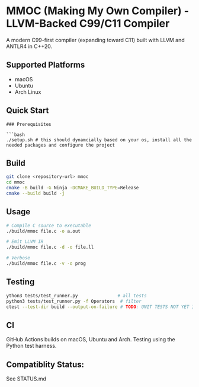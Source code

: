 # MMOC (Making My Own Compiler) - LLVM-Backed C99/C11 Compiler

A modern C99-first compiler (expanding toward C11) built with LLVM and ANTLR4 in C++20.

## Supported Platforms
- macOS 
- Ubuntu 
- Arch Linux 

## Quick Start
```
### Prerequisites

```bash
./setup.sh # this should dynamcially based on your os, install all the needed packages and configure the project 
```
## Build
```bash
git clone <repository-url> mmoc
cd mmoc
cmake -B build -G Ninja -DCMAKE_BUILD_TYPE=Release
cmake --build build -j
```

## Usage
```bash
# Compile C source to executable
./build/mmoc file.c -o a.out

# Emit LLVM IR
./build/mmoc file.c -d -o file.ll

# Verbose
./build/mmoc file.c -v -o prog
```

## Testing
```bash
ython3 tests/test_runner.py               # all tests
python3 tests/test_runner.py -f Operators  # filter
ctest --test-dir build --output-on-failure # TODO: UNIT TESTS NOT YET IMPLEMENTED
```

## CI
GitHub Actions builds on macOS, Ubuntu and Arch. Testing using the Python test harness.

## Compatiblity Status: 
See STATUS.md